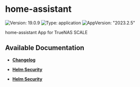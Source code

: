 # home-assistant

![Version: 19.0.9](https://img.shields.io/badge/Version-19.0.9-informational?style=flat-square) ![Type: application](https://img.shields.io/badge/Type-application-informational?style=flat-square) ![AppVersion: "2023.2.5"](https://img.shields.io/badge/AppVersion-"2023.2.5"-informational?style=flat-square)

home-assistant App for TrueNAS SCALE

## Available Documentation

- [**Changelog**](CHANGELOG)

- [**Helm Security**](container-security)

- [**Helm Security**](helm-security)

